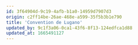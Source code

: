 ```yaml
---
id: 3f64904d-9c19-4afb-b1a0-14959d7907d3
origin: c2ff14be-26ae-468e-a599-35f5b3b1e790
title: 'Convention de Lugano'
updated_by: 9c1f3a06-0ca1-43f6-8f13-124edfca1d88
updated_at: 1665491127
---
```

